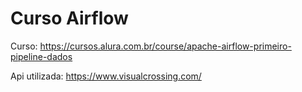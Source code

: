 # Curso Airflow

Curso: https://cursos.alura.com.br/course/apache-airflow-primeiro-pipeline-dados

Api utilizada: https://www.visualcrossing.com/